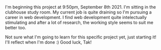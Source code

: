 I'm beginning this project at 9:50pm, September 8th 2021. I'm sitting in the clubhouse study room. My current job is quite draining so I'm pursuing a career in web development. I find web development quite intelectually stimulating and after a lot of research, the working style seems to suit me better too. 

Not sure what I'm going to learn for this specific project yet, just starting it! I'll reflect when I'm done :) Good luck, Tak!
